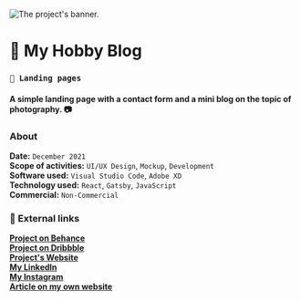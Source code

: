 ![The project's banner.](https:example.com/)
# 📌 My Hobby Blog
### `🛬 Landing pages`
#### A simple landing page with a contact form and a mini blog on the topic of photography. 📷
### About
**Date:** `December 2021`\
**Scope of activities:** `UI/UX Design`, `Mockup`, `Development`\
**Software used:** `Visual Studio Code`, `Adobe XD`\
**Technology used:** `React`, `Gatsby`, `JavaScript`\
**Commercial:** `Non-Commercial`

### 🔗 External links
**[Project on Behance](https://behance.net/)**\
**[Project on Dribbble](https://dribbble.com/)**\
**[Project's Website](https://example.com/)**\
**[My LinkedIn](https://linkedin.com/)**\
**[My Instagram](https://www.instagram.com/)**\
**[Article on my own website](https://www.example.com/)**
